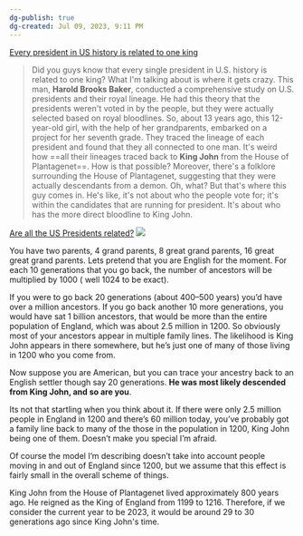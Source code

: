```yaml
---
dg-publish: true
dg-created: Jul 09, 2023, 9:11 PM
---
```


[Every president in US history is related to one king](https://youtube.com/shorts/8epsI5-3HRo?feature=share)

> Did you guys know that every single president in U.S. history is related to one king? What I'm talking about is where it gets crazy. This man, **Harold Brooks Baker**, conducted a comprehensive study on U.S. presidents and their royal lineage. He had this theory that the presidents weren't voted in by the people, but they were actually selected based on royal bloodlines. So, about 13 years ago, this 12-year-old girl, with the help of her grandparents, embarked on a project for her seventh grade. They traced the lineage of each president and found that they all connected to one man. It's weird how ==all their lineages traced back to **King John** from the House of Plantagenet==. How is that possible? Moreover, there's a folklore surrounding the House of Plantagenet, suggesting that they were actually descendants from a demon. Oh, what? But that's where this guy comes in. He's like, it's not about who the people vote for; it's within the candidates that are running for president. It's about who has the more direct bloodline to King John.

[Are all the US Presidents related?](https://www.youtube.com/watch?v=9shzqqcfvfw)
![](https://cdn.shopify.com/s/files/1/1835/6621/files/presidents-chart-01.png?v=1645294467)

You have two parents, 4 grand parents, 8 great grand parents, 16 great great grand parents. Lets pretend that you are English for the moment. For each 10 generations that you go back, the number of ancestors will be multiplied by 1000 ( well 1024 to be exact).

If you were to go back 20 generations (about 400–500 years) you’d have over a million ancestors. If you go back another 10 more generations, you would have sat 1 billion ancestors, that would be more than the entire population of England, which was about 2.5 million in 1200. So obviously most of your ancestors appear in multiple family lines. The likelihood is King John appears in there somewhere, but he’s just one of many of those living in 1200 who you come from.

Now suppose you are American, but you can trace your ancestry back to an English settler though say 20 generations. **He was most likely descended from King John, and so are you**.

Its not that startling when you think about it. If there were only 2.5 million people in England in 1200 and there’s 60 million today, you’ve probably got a family line back to many of the those in the population in 1200, King John being one of them. Doesn’t make you special I’m afraid.

Of course the model I’m describing doesn’t take into account people moving in and out of England since 1200, but we assume that this effect is fairly small in the overall scheme of things.

King John from the House of Plantagenet lived approximately 800 years ago. He reigned as the King of England from 1199 to 1216. Therefore, if we consider the current year to be 2023, it would be around 29 to 30 generations ago since King John's time. 